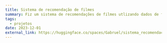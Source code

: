 ```yaml
---
title: Sistema de recomendação de filmes
summary: Fiz um sistema de recomendações de filmes utlizando dados de filmes da Netflix e do Imdb e disponibilizei o código e o projeto rodando no Hugging Faces Space.
tags:
  - projetos
date: 2023-12-01
external_link: https://huggingface.co/spaces/Gabruel/sistema_recomendacao
---
```

